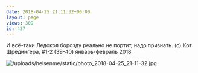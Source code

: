 ```yaml
---
date: 2018-04-25 21:11:32+00:00
layout: page
views: 309
id: 437
---
```


И всё-таки Ледокол борозду реально не портит, надо признать. (с) Кот Шрёдингера, #1-2 (39-40) январь-февраль 2018



![/uploads/heisenme/static/photo_2018-04-25_21-11-32.jpg](/uploads/heisenme/static/photo_2018-04-25_21-11-32.jpg)
